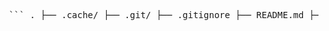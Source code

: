 <pre> ``` . ├── .cache/ ├── .git/ ├── .gitignore ├── README.md ├── requirements.txt ├── run.py ├── rag_engine.log ├── graph_utils.log ├── agents.log ├── api.log ├── query.log ├── ingestion.log ├── data/ ├── txtfiles/ ├── graphs/ ├── models/ ├── pycache/ ├── src/ │ ├── __init__.py │ ├── agents.py │ ├── api.py │ ├── graph_utils.py │ ├── rag_engine.py │ └── __pycache__/ ├── scripts/ │ ├── batch_ingest.py │ ├── chunk_text.py │ ├── create_embeddings.py │ ├── download_pdfs.py │ ├── extract_metrics.py │ ├── extract_pdf_text.py │ ├── ingest_text.py │ ├── ingest_texts.py │ ├── load_pdf_and_index.py │ ├── process_pdfs.py │ ├── query.py │ └── reindex.py ├── services/ │ ├── __pycache__/ │ ├── llm_setup.py │ ├── pdf_ingestor.py │ └── rag_engine.py ├── routes/ │ ├── __pycache__/ │ ├── chat.py │ └── ingest.py ├── tests/ │ ├── __init__.py │ ├── test_api.py │ ├── test_chat.py │ ├── test_chatbot.py │ ├── test_master_agent.py │ ├── test_pdf_downloader.py │ └── test_rag_engine.py ├── app/ │ ├── __init__.py │ ├── main.py │ ├── templates/ │ │ └── index.html │ ├── db/ │ │ ├── __init__.py │ │ └── database.py │ ├── utils/ │ │ ├── __init__.py │ │ ├── logger.py │ │ ├── text_processor.py │ │ └── __pycache__/ │ ├── routes/ │ │ ├── __init__.py │ │ ├── chat.py │ │ ├── chat_routes.py │ │ ├── ingest.py │ │ └── __pycache__/ │ └── services/ │ ├── __init__.py │ ├── data_extractor.py │ ├── data_validator.py │ ├── graph_generator.py │ ├── llm_setup.py │ ├── master_agent.py │ ├── pdf_ingestor.py │ ├── rag_engine.py │ ├── text_processor.py │ └── __pycache__/ ``` </pre>
